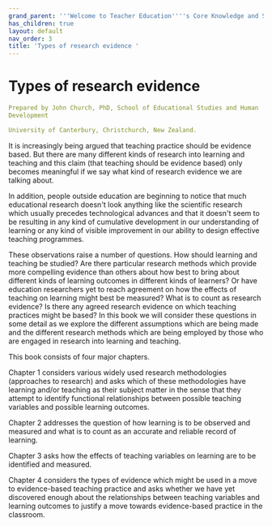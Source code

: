 ```yaml
---
grand_parent: '''Welcome to Teacher Education''''s Core Knowledge and Skills.'''
has_children: true
layout: default
nav_order: 3
title: 'Types of research evidence '
---
```

# Types of research evidence


```yaml
Prepared by John Church, PhD, School of Educational Studies and Human
Development

University of Canterbury, Christchurch, New Zealand.
```


It is increasingly being argued that teaching practice should be
evidence based. But there are many different kinds of research into
learning and teaching and this claim (that teaching should be evidence
based) only becomes meaningful if we say what kind of research evidence
we are talking about.

In addition, people outside education are beginning to notice that much
educational research doesn't look anything like the scientific research
which usually precedes technological advances and that it doesn't seem
to be resulting in any kind of cumulative development in our
understanding of learning or any kind of visible improvement in our
ability to design effective teaching programmes.

These observations raise a number of questions. How should learning and
teaching be studied? Are there particular research methods which provide
more compelling evidence than others about how best to bring about
different kinds of learning outcomes in different kinds of learners? Or
have education researchers yet to reach agreement on how the effects of
teaching on learning might best be measured? What is to count as
research evidence? Is there any agreed research evidence on which
teaching practices might be based? In this book we will consider these
questions in some detail as we explore the different assumptions which
are being made and the different research methods which are being
employed by those who are engaged in research into learning and
teaching.

This book consists of four major chapters.

Chapter 1 considers various widely used research methodologies
(approaches to research) and asks which of these methodologies have
learning and/or teaching as their subject matter in the sense that they
attempt to identify functional relationships between possible teaching
variables and possible learning outcomes.

Chapter 2 addresses the question of how learning is to be observed and
measured and what is to count as an accurate and reliable record of
learning.

Chapter 3 asks how the effects of teaching variables on learning are to
be identified and measured.

Chapter 4 considers the types of evidence which might be used in a move
to evidence-based teaching practice and asks whether we have yet
discovered enough about the relationships between teaching variables and
learning outcomes to justify a move towards evidence-based practice in
the classroom.
